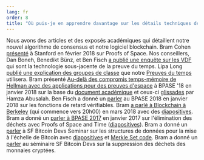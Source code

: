 ```yaml
---
lang: fr
order: 8
title: "Où puis-je en apprendre davantage sur les détails techniques de votre algorithme de consensus?"
---
```


Nous avons des articles et des exposés académiques qui détaillent notre nouvel algorithme de consensus et notre logiciel blockchain. Bram Cohen [présenté](https://www.youtube.com/watch?v=2Zlcgt8FVz4) à Stanford en février 2018 sur Proofs of Space. Nos conseillers, Dan Boneh, Benedikt Bünz, et Ben Fisch [a publié une enquête sur les VDF](https://eprint.iacr.org/2018/712.pdf) qui sont la technologie sous-jacente de la preuve du temps. Lipa Long [publié une explication des groupes de classe](https://github.com/Olive-Network/vdf-competition/blob/master/classgroups.pdf) que notre [Preuves du temps](https://eprint.iacr.org/2018/627.pdf) utilisera. Bram présenté [Au-delà des compromis temps-mémoire de Hellman avec des applications pour des preuves d'espace](https://www.youtube.com/watch?v=iqxkO7C-cyk) à BPASE '18 en janvier 2018 sur la base du [document académique](https://eprint.iacr.org/2017/893) et ceux-ci [glissades](https://view.publitas.com/Olive-network/pbase18slides/page/1) par Hamza Abusalah. Ben Fisch a donné un [parler](https://www.youtube.com/watch?v=qUoagL7OZ1k&feature=youtu.be) au BPASE 2018 en janvier 2018 sur les fonctions de retard vérifiables. Bram [a parlé à Blockchain à Berkeley](https://www.facebook.com/BlockchainatBerkeley/videos/2006069823011271/) (qui commence vers 20h00) en mars 2018 avec des [diapositives](https://cyber.stanford.edu/sites/g/files/sbiybj9936/f/bramcohen.pdf). Bram a donné un [parler à BPASE 2017](https://www.youtube.com/watch?v=aYG0NxoG7yw) en janvier 2017 sur l'élimination des déchets avec Proofs of Space and Time ([diapositives](https://cyber.stanford.edu/sites/g/files/sbiybj9936/f/bramcohen.pdf)). Bram a donné un [parler](https://www.youtube.com/watch?v=zZaB4hM8SQ4) à SF Bitcoin Devs Seminar sur les structures de données pour la mise à l'échelle de Bitcoin avec [diapositives](https://view.publitas.com/Olive-network/bitcoin_data_structures/) et [Merkle Set code](https://github.com/bramcohen/MerkleSet). Bram a donné un [parler](https://www.youtube.com/watch?v=zZaB4hM8SQ4) au séminaire SF Bitcoin Devs sur la suppression des déchets des monnaies cryptées.
